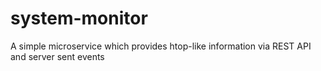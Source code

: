 # system-monitor
A simple microservice which provides htop-like information via REST API and server sent events
